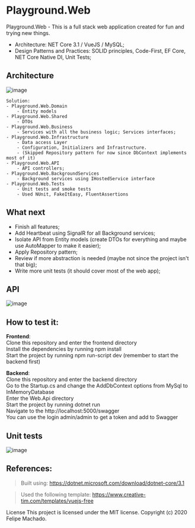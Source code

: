 # Playground.Web

Playground.Web - This is a full stack web application created for fun and trying new things.

- Architecture: NET Core 3.1 / VueJS / MySQL;
- Design Patterns and Practices: SOLID principles, Code-First, EF Core, NET Core Native DI, Unit Tests;

## Architecture
![image](https://user-images.githubusercontent.com/2963750/77981171-93226600-72df-11ea-8023-827e751c5a40.png)
```
Solution:
- Playground.Web.Domain
	- Entity models
- Playground.Web.Shared
	- DTOs
- Playground.Web.Business
	- Services with all the business logic; Services interfaces;
- Playground.Web.Infrastructure
	- Data access Layer
	- Configuration, Initializers and Infrastructure.
	- (Skipped Repository pattern for now since DbContext implements most of it)
- Playground.Web.API
	- API controllers;
- Playground.Web.BackgroundServices
	- Background services using IHostedService interface
- Playground.Web.Tests
	- Unit tests and smoke tests
	- Used NUnit, FakeItEasy, FluentAssertions
```

## What next
- Finish all features;
- Add Heartbeat using SignalR for all Background services;
- Isolate API from Entity models (create DTOs for everything and maybe use AutoMapper to make it easier);
- Apply Repository pattern;
- Review if more abstraction is needed (maybe not since the project isn't that big);
- Write more unit tests (it should cover most of the web app);

## API
![image](https://user-images.githubusercontent.com/2963750/77974222-dc1cef00-72cc-11ea-8afd-7bcc3f571668.png)

## How to test it:
**Frontend**:  
Clone this repository and enter the frontend directory  
Install the dependencies by running npm install  
Start the project by running npm run-script dev (remember to start the backend first)  

**Backend**:  
Clone this repository and enter the backend directory  
Go to the Startup.cs and change the AddDbContext options from MySql to InMemoryDatabase  
Enter the Web.Api directory  
Start the project by running dotnet run  
Navigate to the http://localhost:5000/swagger  
You can use the login admin/admin to get a token and add to Swagger

## Unit tests
![image](https://user-images.githubusercontent.com/2963750/77977031-ee9b2680-72d4-11ea-8518-90cf241f50c1.png)

## References:
> Built using: https://dotnet.microsoft.com/download/dotnet-core/3.1

> Used the following template: https://www.creative-tim.com/templates/vuejs-free

License
This project is licensed under the MIT license. Copyright (c) 2020 Felipe Machado.
